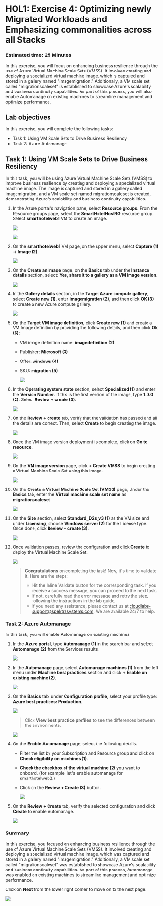 
# HOL1: Exercise 4: Optimizing newly Migrated Workloads and Emphasizing commonalities across all Stacks

### Estimated time: 25 Minutes

In this exercise, you will focus on enhancing business resilience through the use of Azure Virtual Machine Scale Sets (VMSS). It involves creating and deploying a specialized virtual machine image, which is captured and stored in a gallery named "imagemigration." Additionally, a VM scale set called "migrationscaleset" is established to showcase Azure's scalability and business continuity capabilities. As part of this process, you will also enable Automanage on existing machines to streamline management and optimize performance.

## Lab objectives

In this exercise, you will complete the following tasks:

- Task 1: Using VM Scale Sets to Drive Business Resiliency
- Task 2: Azure Automanage

## Task 1: Using VM Scale Sets to Drive Business Resiliency

In this task, you will be using Azure Virtual Machine Scale Sets (VMSS) to improve business resilience by creating and deploying a specialized virtual machine image. The image is captured and stored in a gallery called imagemigration, and a VM scale set named migrationscaleset is created, demonstrating Azure's scalability and business continuity capabilities.

1. In the Azure portal's navigation pane, select **Resource groups**. From the Resource groups page, select the **SmartHotelHostRG** resource group. Select **smarthotelweb1** VM to create an image.

   ![](Images/infra-l3-5.png)

   ![](Images/infra-l4-1.png)

1. On the **smarthotelweb1** VM page, on the upper menu, select **Capture (1) -> Image (2)**.
   
   ![](Images/15-7-25-l4-1.png)

1. On the **Create an image** page, on the **Basics** tab under the **Instance details** section, select: **Yes, share it to a gallery as a VM image version.**

   ![](Images/15-7-25-l4-l1.png)

1. In the **Gallery details** section, in the **Target Azure compute gallery**, select **Create new (1)**, enter **imagemigration<inject key="DeploymentID" enableCopy="false" /> (2)**, and then click **OK (3)** to create a new Azure compute gallery.

   ![](Images/15-7-25-l4-2.png)

1. On the **Target VM image definition**, click **Create new (1)** and create a VM Image definition by providing the following details, and then click **Ok (6)**: 
  
   - VM image definition name: **imagedefinition<inject key="DeploymentID" enableCopy="false" /> (2)**

   - Publisher: **Microsoft (3)**
    
   - Offer: **windows (4)**
  
   - SKU: **migration (5)**

      ![](Images/15-7-25-l4-3.png)

1. In the **Operating system state** section, select **Specialized (1)** and enter the **Version Number**. If this is the first version of the image, type **1.0.0 (2)**. Select **Review + create (3)**.

   ![](Images/15-7-25-l4-2.png)

1. On the **Review + create** tab, verify that the validation has passed and all the details are correct. Then, select **Create** to begin creating the image.

    ![](Images/15-7-25-l4-4.png)

1. Once the VM image version deployment is complete, click on **Go to resource**.

   ![](Images/15-7-25-l4-l6.png)
   
1. On the **VM image version** page, click **+ Create VMSS** to begin creating a Virtual Machine Scale Set using this image.

    ![](Images/infra-l4-5.png)

1. On the **Create a Virtual Machine Scale Set (VMSS)** page, Under the **Basics** tab, enter the **Virtual machine scale set name** as **migrationscaleset<inject key="DeploymentID" enableCopy="false" />**

    ![](Images/infra-l4-6.png)

1. On the **Size** section, select **Standard_D2s_v3 (1)** as the VM size and under **Licensing**, choose **Windows server (2)** for the License type. Once done, click **Review + create (3)**.

     ![](Images/15-7-25-l4-l9.png)

1. Once validation passes, review the configuration and click **Create** to deploy the Virtual Machine Scale Set.

    ![](Images/15-7-25-l4-l10.png)

     > **Congratulations** on completing the task! Now, it's time to validate it. Here are the steps:
     > - Hit the Inline Validate button for the corresponding task. If you receive a success message, you can proceed to the next task. 
     > - If not, carefully read the error message and retry the step, following the instructions in the lab guide.
     > - If you need any assistance, please contact us at cloudlabs-support@spektrasystems.com. We are available 24/7 to help.

     <validation step="1dff74eb-dff7-4fd6-a103-04ff946cae88" />

### Task 2: Azure Automanage

In this task, you will enable Automanage on existing machines.

1. In the **Azure portal**, type **Automanage (1)** in the search bar and select **Automanage (2)** from the Services results.

    ![](Images/15-7-25-l4-l16.png)

1. In the **Automanage** page, select **Automanage machines (1)** from the left menu under **Machine best practices** section and click **+ Enable on existing machine (2)**.

    ![](Images/15-7-25-l4-l11.png)

1. On the **Basics** tab, under **Configuration profile**, select your profile type: **Azure best practices: Production**.
   
    ![](Images/15-7-25-l4-l13.png)
   
     > Click **View best practice profiles** to see the differences between the environments.
    
      ![](Images/upd-browse-production-profile.png)

1. On the **Enable Automanage** page, select the following details.

     - Filter the list by your Subscription and Resource group and click on **Check eligibility on machines (1)**.
   
     - **Check the checkbox of the virtual machine (2)** you want to onboard. (for example: let's enable automanage for smarthotelweb2.)
   
     - Click on the **Review + Create (3)** button.
   
         ![](Images/15-7-25-l4-l14.png)

1. On the **Review + Create** tab, verify the selected configuration and click **Create** to enable Automanage.

   ![](Images/15-7-25-l4-l15.png)

### Summary 

In this exercise, you focused on enhancing business resilience through the use of Azure Virtual Machine Scale Sets (VMSS). It involved creating and deploying a specialized virtual machine image, which was captured and stored in a gallery named "imagemigration." Additionally, a VM scale set called "migrationscaleset" was established to showcase Azure's scalability and business continuity capabilities. As part of this process, Automanage was enabled on existing machines to streamline management and optimize performance.

Click on **Next** from the lower right corner to move on to the next page.

![](Images/infra-s7.png)
